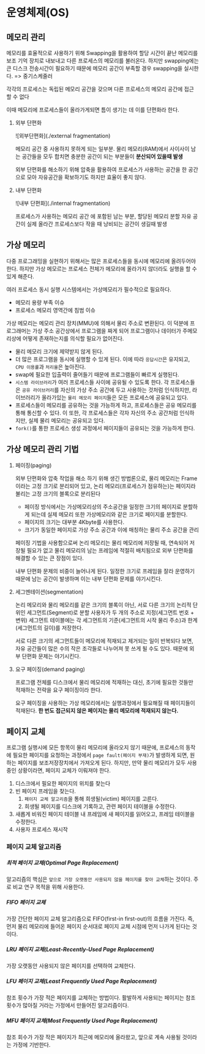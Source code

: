 # 운영체제(OS)

## 메모리 관리

메모리를 효율적으로 사용하기 위해 Swapping을 활용하여 할당 시간이 끝난 메모리를 보조 기억 장치로 내보내고 다른 프로세스의 메모리를 불러온다. 하지만 swapping에는 큰 디스크 전송시간이 필요하기 때문에 메모리 공간이 부족할 경우 swapping을 실시한다. => 중기스케줄러

각각의 프로세스는 독립된 메모리 공간을 갖으며 다른 프로세스의 메모리 공간에 접근 할 수 없다

이때 메모리에 프로세스들이 올라가게되면 틈이 생기는 데 이를 단편화라 한다.

1. 외부 단편화

   ![외부단편화](./external fragmentation)

   메모리 공간 중 사용하지 못하게 되는 일부분. 물리 메모리(RAM)에서 사이사이 남는 공간들을 모두 합치면 충분한 공간이 되는 부분들이 **분산되어 있을때 발생**

   외부 단편화를 해소하기 위해 압축을 활용하여 프로세스가 사용하는 공간을 한 공간으로 모아 자유공간을 확보하기도 하지만 효율이 좋지 않다.

2. 내부 단편화

   ![내부 단편화](./internal fragmentation)

   프로세스가 사용하는 메모리 공간 에 포함된 남는 부분, 할당된 메모리 분할 자유 공간이 실제 올라간 프로세스보다 작을 때 낭비되는 공간이 생길때 발생

## 가상 메모리

다중 프로그래밍을 실현하기 위해서는 많은 프로세스들을 동시에 메모리에 올려두어야 한다. 하지만 가상 메모르는 프로세스 전체가 메모리에 올라가지 않더라도 실행을 할 수 있게 해준다.

여러 프로세스 동시 실행 시스템에서는 가상메모리가 필수적으로 필요하다.

- 메모리 용량 부족 이슈
- 프로세스 메모리 영역간에 침범 이슈

가상 메모리는 메모리 관리 장치(MMU)에 의해서 물리 주소로 변환된다. 이 덕분에 프로그래머는 가상 주소 공간상에서 프로그램을 짜게 되어 프로그램이나 데이터가 주메모리상에 어떻게 존재하는지를 의식할 필요가 없어진다.

* 물리 메모리 크기에 제약받지 않게 된다.
* 더 많은 프로그램을 동시에 실행할 수 있게 된다. 이에 따라 `응답시간`은 유지되고, `CPU 이용률`과 `처리율`은 높아진다.
* swap에 필요한 입출력이 줄어들기 때문에 프로그램들이 빠르게 실행된다.
* `시스템 라이브러리`가 여러 프로세스들 사이에 공유될 수 있도록 한다. 각 프로세스들은 `공유 라이브러리`를 자신의 가상 주소 공간에 두고 사용하는 것처럼 인식하지만, 라이브러리가 올라가있는 `물리 메모리 페이지`들은 모든 프로세스에 공유되고 있다.
* 프로세스들이 메모리를 공유하는 것을 가능하게 하고, 프로세스들은 공유 메모리를 통해 통신할 수 있다. 이 또한, 각 프로세스들은 각자 자신의 주소 공간처럼 인식하지만, 실제 물리 메모리는 공유되고 있다.
* `fork()`를 통한 프로세스 생성 과정에서 페이지들이 공유되는 것을 가능하게 한다.

## 가상 메모리 관리 기법

1. 페이징(paging)

   외부 단편화와 압축 작업을 해소 하기 위해 생긴 방법론으로, 물리 메모리는 Frame 이라는 고정 크기로 분리되어 있고, 논리 메모리(프로세스가 점유하는)는 페이지라 불리는 고정 크기의 블록으로 분리된다

   - 페이징 방식에서는 가상메모리상의 주소공간을 일정한 크기의 페이지로 분할하게 되는데 실제 메모리 또한 가상메모리와 같은 크기로 페이지를 분할한다.
   - 페이지의 크기는 대부분 4Kbyte를 사용한다.
   - 크기가 동일한 페이지로 가상 주소 공간과 이에 매칭하는 물리 주소 공간을 관리

   페이징 기법을 사용함으로써 논리 메모리는 물리 메모리에 저장될 때, 연속되어 저장될 필요가 없고 물리 메모리의 남는 프레임에 적절히 배치됨으로 외부 단편화를 해결할 수 있는 큰 장점이 있다.

   내부 단편화 문제의 비중이 늘어나게 된다. 일정한 크기로 프레임을 잘라 운영하기 때문에 남는 공간이 발생하며 이는 내부 단편화 문제를 야기시킨다.

2. 세그멘테이션(segmentation)

   논리 메모리와 물리 메모리를 같은 크기의 블록이 아닌, 서로 다른 크기의 논리적 단위인 세그먼트(Segment)로 분할 사용자가 두 개의 주소로 지정(세그먼트 번호 + 변위) 세그먼트 테이블에는 각 세그먼트의 기준(세그먼트의 시작 물리 주소)과 한계(세그먼트의 길이)를 저장한다.

   서로 다른 크기의 세그먼트들이 메모리에 적재되고 제거되는 일이 반복되다 보면, 자유 공간들이 많은 수의 작은 조각들로 나누어져 못 쓰게 될 수도 있다. 때문에 외부 단편화 문제는 야기시킨다.

3. 요구 페이징(demand paging)

   프로그램 전체를 디스크에서 물리 메모리에 적재하는 대신, 초기에 필요한 것들만 적재하는 전략을 요구 페이징이라 한다.

   요구 페이징을 사용하는 가상 메모리에서는 실행과정에서 필요해질 때 페이지들이 적재된다. **한 번도 접근되지 않은 페이지는 물리 메모리에 적재되지 않는다.**

## 페이지 교체

프로그램 실행시에 모든 항목이 물리 메모리에 올라오지 않기 때문에, 프로세스의 동작에 필요한 페이지를 요청하는 과정에서 `page fault(페이지 부재)`가 발생하게 되면, 원하는 페이지를 보조저장장치에서 가져오게 된다. 하지만, 만약 물리 메모리가 모두 사용중인 상황이라면, 페이지 교체가 이뤄져야 한다.

1. 디스크에서 필요한 페이지의 위치를 찾는다
2. 빈 페이지 프레임을 찾는다.
   1. `페이지 교체 알고리즘`을 통해 희생될(victim) 페이지를 고른다.
   2. 희생될 페이지를 디스크에 기록하고, 관련 페이지 테이블을 수정한다.
3. 새롭게 비워진 페이지 테이블 내 프레임에 새 페이지를 읽어오고, 프레임 테이블을 수정한다.
4. 사용자 프로세스 재시작

### 페이지 교체 알고리즘

##### 최적 페이지 교체(Optimal Page Replacement)

알고리즘의 핵심은 `앞으로 가장 오랫동안 사용되지 않을 페이지를 찾아 교체`하는 것이다. 주로 비교 연구 목적을 위해 사용한다.

##### FIFO 페이지 교체

가장 간단한 페이지 교체 알고리즘으로 FIFO(first-in first-out)의 흐름을 가진다. 즉, 먼저 물리 메모리에 들어온 페이지 순서대로 페이지 교체 시점에 먼저 나가게 된다는 것이다.

##### LRU 페이지 교체(Least-Recently-Used Page Replacement)

가장 오랫동안 사용되지 않은 페이지를 선택하여 교체한다.

##### LFU 페이지 교체(Least Frequently Used Page Replacement)

참조 횟수가 가장 적은 페이지를 교체하는 방법이다. 활발하게 사용되는 페이지는 참조 횟수가 많아질 거라는 가정에서 만들어진 알고리즘이다.

##### MFU 페이지 교체(Most Frequently Used Page Replacement)

참조 회수가 가장 작은 페이지가 최근에 메모리에 올라왔고, 앞으로 계속 사용될 것이라는 가정에 기반한다.